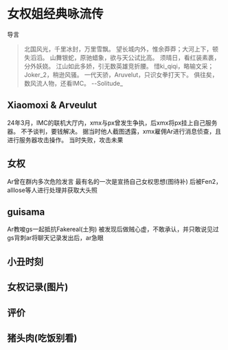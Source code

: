 # 女权姐经典咏流传
 导言
 >北国风光，千里冰封，万里雪飘。
望长城内外，惟余莽莽；大河上下，顿失滔滔。
山舞银蛇，原驰蜡象，欲与天公试比高。
须晴日，看红装素裹，分外妖娆。
江山如此多娇，引无数英雄竞折腰。
惜ki_qiqi，略输文采；Joker_2，稍逊风骚。
一代天骄，Aruvelut，只识女拳打天下。
俱往矣，数风流人物，还看IMC。
               --Solitude_
## Xiaomoxi & Arveulut
24年3月，IMC的联机大厅内，xmx与px曾发生争执，后xmx将px挂上自己服务器。
不予谈判，要钱解决。
据当时他人截图透露，xmx雇佣Ar进行消息侦查，且进行服务器攻击操作。
当时失败，攻击未果

## 女权
Ar曾在群内多次危险发言
最有名的一次是宣扬自己女权思想(图待补)
后被Fen2，alllose等人进行处理并获取大头照

## guisama
Ar教唆gs一起抵抗Fakereal(土狗)
被发现后做贼心虚，不敢承认，并只敢说见过
gs背刺ar将聊天记录发出后，ar急眼

## 小丑时刻


## 女权记录(图片)

## 评价

## 猪头肉(吃饭别看)